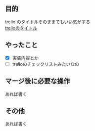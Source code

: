 ## 目的

trello のタイトルそのままでもいい気がする  
[trelloのタイトル](trelloのURL)

## やったこと

* [x] 実装内容とか
* [ ] trelloのチェックリストみたいなの

## マージ後に必要な操作

あれば書く

## その他

あれば書く
